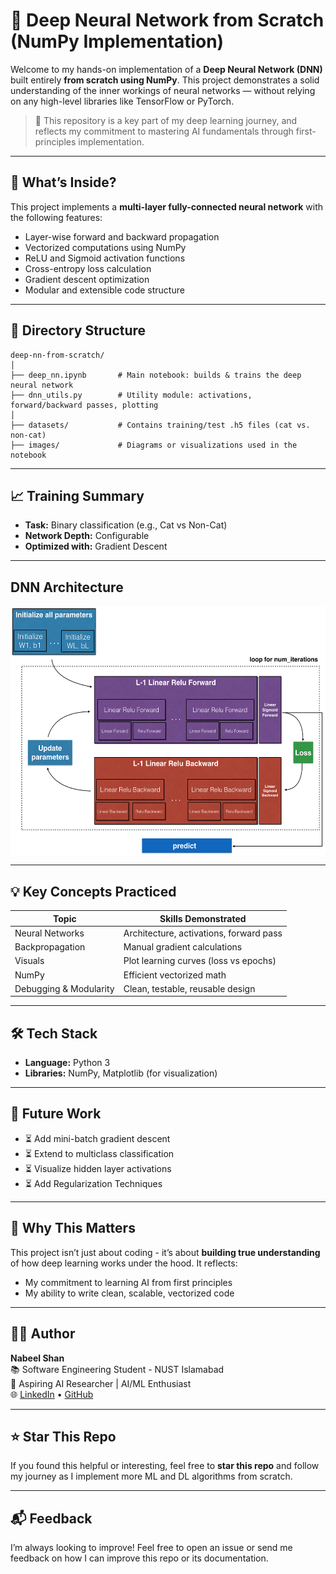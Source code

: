 # 🧠 Deep Neural Network from Scratch (NumPy Implementation)

Welcome to my hands-on implementation of a **Deep Neural Network (DNN)** built entirely **from scratch using NumPy**. This project demonstrates a solid understanding of the inner workings of neural networks — without relying on any high-level libraries like TensorFlow or PyTorch.

> 📌 This repository is a key part of my deep learning journey, and reflects my commitment to mastering AI fundamentals through first-principles implementation.

---

## 🚀 What’s Inside?

This project implements a **multi-layer fully-connected neural network** with the following features:

- Layer-wise forward and backward propagation
- Vectorized computations using NumPy
- ReLU and Sigmoid activation functions
- Cross-entropy loss calculation
- Gradient descent optimization
- Modular and extensible code structure

---

## 📂 Directory Structure

```text
deep-nn-from-scratch/
│
├── deep_nn.ipynb       # Main notebook: builds & trains the deep neural network
├── dnn_utils.py        # Utility module: activations, forward/backward passes, plotting
│
├── datasets/           # Contains training/test .h5 files (cat vs. non-cat)
├── images/             # Diagrams or visualizations used in the notebook

```

---

## 📈 Training Summary

- **Task:** Binary classification (e.g., Cat vs Non-Cat)
- **Network Depth:** Configurable
- **Optimized with:** Gradient Descent

---

## DNN Architecture

<img src="images/my_nn.png" alt="DNN Architecture" style="width:700px; height:400px; display:block; margin:auto;"/>

---

## 💡 Key Concepts Practiced

| Topic                        | Skills Demonstrated                       |
|-----------------------------|-------------------------------------------|
| Neural Networks             | Architecture, activations, forward pass  |
| Backpropagation             | Manual gradient calculations              |
| Visuals                     |  Plot learning curves (loss vs epochs)    |
| NumPy                       | Efficient vectorized math                 |
| Debugging & Modularity      | Clean, testable, reusable design          |

---

## 🛠️ Tech Stack

- **Language:** Python 3
- **Libraries:** NumPy, Matplotlib (for visualization)

---

## 🤖 Future Work

- ⏳ Add mini-batch gradient descent
- ⏳ Extend to multiclass classification
- ⏳ Visualize hidden layer activations
- ⏳  Add Regularization Techniques

---

## 📌 Why This Matters

This project isn’t just about coding - it’s about **building true understanding** of how deep learning works under the hood. It reflects:
- My commitment to learning AI from first principles
- My ability to write clean, scalable, vectorized code

---

## 👨‍💻 Author

**Nabeel Shan**  
📚 Software Engineering Student - NUST Islamabad  
🔬 Aspiring AI Researcher | AI/ML Enthusiast  
🌐 [LinkedIn](https://www.linkedin.com/in/nabeelshan) • [GitHub](https://github.com/nabeelshan78)

---

## ⭐️ Star This Repo

If you found this helpful or interesting, feel free to **star this repo** and follow my journey as I implement more ML and DL algorithms from scratch.

---

## 📬 Feedback

I’m always looking to improve! Feel free to open an issue or send me feedback on how I can improve this repo or its documentation.

